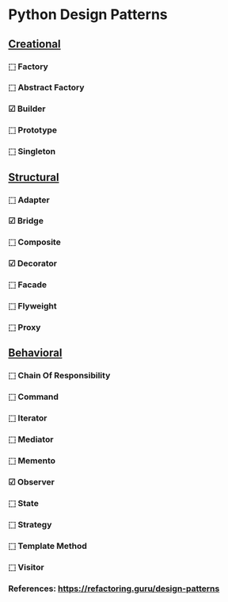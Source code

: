 # Python Design Patterns

## <ins>Creational</ins>

### ⬚ Factory
### ⬚ Abstract Factory
### ☑ Builder
### ⬚ Prototype
### ⬚ Singleton

## <ins>Structural</ins>

### ⬚ Adapter
### ☑ Bridge
### ⬚ Composite
### ☑ Decorator
### ⬚ Facade
### ⬚ Flyweight
### ⬚ Proxy

## <ins>Behavioral</ins>

### ⬚ Chain Of Responsibility
### ⬚ Command
### ⬚ Iterator
### ⬚ Mediator
### ⬚ Memento
### ☑ Observer
### ⬚ State
### ⬚ Strategy
### ⬚ Template Method
### ⬚ Visitor

### References: https://refactoring.guru/design-patterns 